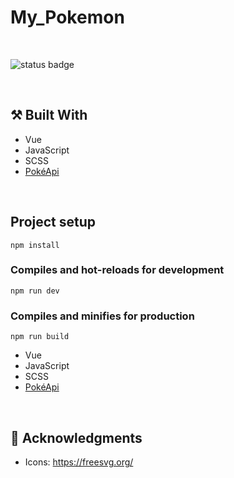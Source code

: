 # My_Pokemon

<br/>

![status badge](https://img.shields.io/badge/status-in%20progress-yellow)

<br/>

## :hammer_and_pick: Built With

- Vue
- JavaScript
- SCSS
- [PokéApi](https://pokeapi.co/)

<br/>

## Project setup

```
npm install
```

### Compiles and hot-reloads for development

```
npm run dev
```

### Compiles and minifies for production

```
npm run build
```

- Vue
- JavaScript
- SCSS
- [PokéApi](https://pokeapi.co/)

<br/>

## :clap: Acknowledgments

- Icons: https://freesvg.org/
